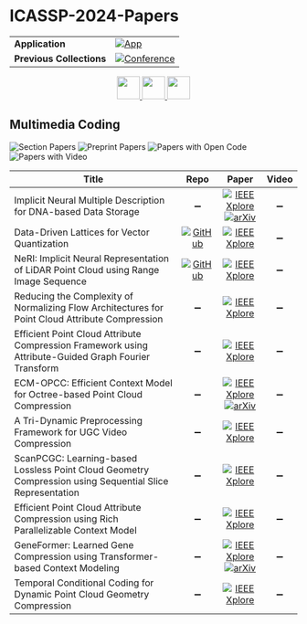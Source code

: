# ICASSP-2024-Papers

<table>
    <tr>
        <td><strong>Application</strong></td>
        <td>
            <a href="https://huggingface.co/spaces/DmitryRyumin/NewEraAI-Papers" style="float:left;">
                <img src="https://img.shields.io/badge/🤗-NewEraAI--Papers-FFD21F.svg" alt="App" />
            </a>
        </td>
    </tr>
    <tr>
        <td><strong>Previous Collections</strong></td>
        <td>
            <a href="https://github.com/DmitryRyumin/ICASSP-2023-24-Papers/blob/main/README_2023.md">
                <img src="http://img.shields.io/badge/ICASSP-2023-0073AE.svg" alt="Conference">
            </a>
        </td>
    </tr>
</table>

<div align="center">
    <a href="https://github.com/DmitryRyumin/ICASSP-2023-24-Papers/blob/main/sections/2024/main/SPTM-P2.md">
        <img src="https://cdn.jsdelivr.net/gh/DmitryRyumin/NewEraAI-Papers@main/images/left.svg" width="40" alt="" />
    </a>
    <a href="https://github.com/DmitryRyumin/ICASSP-2023-24-Papers/">
        <img src="https://cdn.jsdelivr.net/gh/DmitryRyumin/NewEraAI-Papers@main/images/home.svg" width="40" alt="" />
    </a>
    <a href="https://github.com/DmitryRyumin/ICASSP-2023-24-Papers/blob/main/sections/2024/main/IFS-P2.md">
        <img src="https://cdn.jsdelivr.net/gh/DmitryRyumin/NewEraAI-Papers@main/images/right.svg" width="40" alt="" />
    </a>
</div>

## Multimedia Coding

![Section Papers](https://img.shields.io/badge/Section%20Papers-11-42BA16) ![Preprint Papers](https://img.shields.io/badge/Preprint%20Papers-1-b31b1b) ![Papers with Open Code](https://img.shields.io/badge/Papers%20with%20Open%20Code-3-1D7FBF) ![Papers with Video](https://img.shields.io/badge/Papers%20with%20Video-0-FF0000)

| **Title** | **Repo** | **Paper** | **Video** |
|-----------|:--------:|:---------:|:---------:|
| Implicit Neural Multiple Description for DNA-based Data Storage | :heavy_minus_sign: | [![IEEE Xplore](https://img.shields.io/badge/IEEE-10446157-E4A42C.svg)](https://ieeexplore.ieee.org/document/10446157) <br /> [![arXiv](https://img.shields.io/badge/arXiv-2309.06956-b31b1b.svg)](https://arxiv.org/abs/2309.06956) | :heavy_minus_sign: |
| Data-Driven Lattices for Vector Quantization | [![GitHub](https://img.shields.io/github/stars/omerbokobza/DeepQuantizationProject?style=flat)](https://github.com/omerbokobza/DeepQuantizationProject) | [![IEEE Xplore](https://img.shields.io/badge/IEEE-10446730-E4A42C.svg)](https://ieeexplore.ieee.org/document/10446730) | :heavy_minus_sign: |
| NeRI: Implicit Neural Representation of LiDAR Point Cloud using Range Image Sequence | [![GitHub](https://img.shields.io/github/stars/RuixiangXue/NeRI?style=flat)](https://github.com/RuixiangXue/NeRI) | [![IEEE Xplore](https://img.shields.io/badge/IEEE-10446596-E4A42C.svg)](https://ieeexplore.ieee.org/document/10446596) | :heavy_minus_sign: |
| Reducing the Complexity of Normalizing Flow Architectures for Point Cloud Attribute Compression | :heavy_minus_sign: | [![IEEE Xplore](https://img.shields.io/badge/IEEE-10446754-E4A42C.svg)](https://ieeexplore.ieee.org/document/10446754) | :heavy_minus_sign: |
| Efficient Point Cloud Attribute Compression Framework using Attribute-Guided Graph Fourier Transform | :heavy_minus_sign: | [![IEEE Xplore](https://img.shields.io/badge/IEEE-10445988-E4A42C.svg)](https://ieeexplore.ieee.org/document/10445988) | :heavy_minus_sign: |
| ECM-OPCC: Efficient Context Model for Octree-based Point Cloud Compression | :heavy_minus_sign: | [![IEEE Xplore](https://img.shields.io/badge/IEEE-10446374-E4A42C.svg)](https://ieeexplore.ieee.org/document/10446374) <br /> [![arXiv](https://img.shields.io/badge/arXiv-2211.10916-b31b1b.svg)](https://arxiv.org/abs/2211.10916) | :heavy_minus_sign: |
| A Tri-Dynamic Preprocessing Framework for UGC Video Compression | :heavy_minus_sign: | [![IEEE Xplore](https://img.shields.io/badge/IEEE-10445837-E4A42C.svg)](https://ieeexplore.ieee.org/document/10445837) | :heavy_minus_sign: |
| ScanPCGC: Learning-based Lossless Point Cloud Geometry Compression using Sequential Slice Representation | :heavy_minus_sign: | [![IEEE Xplore](https://img.shields.io/badge/IEEE-10447944-E4A42C.svg)](https://ieeexplore.ieee.org/document/10447944) | :heavy_minus_sign: |
| Efficient Point Cloud Attribute Compression using Rich Parallelizable Context Model | :heavy_minus_sign: | [![IEEE Xplore](https://img.shields.io/badge/IEEE-10448389-E4A42C.svg)](https://ieeexplore.ieee.org/document/10448389) | :heavy_minus_sign: |
| GeneFormer: Learned Gene Compression using Transformer-based Context Modeling | :heavy_minus_sign: | [![IEEE Xplore](https://img.shields.io/badge/IEEE-10448360-E4A42C.svg)](https://ieeexplore.ieee.org/document/10448360) <br /> [![arXiv](https://img.shields.io/badge/arXiv-2212.08379-b31b1b.svg)](https://arxiv.org/abs/2212.08379) | :heavy_minus_sign: |
| Temporal Conditional Coding for Dynamic Point Cloud Geometry Compression | :heavy_minus_sign: | [![IEEE Xplore](https://img.shields.io/badge/IEEE-10447562-E4A42C.svg)](https://ieeexplore.ieee.org/document/10447562) | :heavy_minus_sign: |
